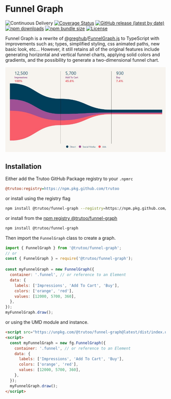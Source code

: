 # Funnel Graph

![Continuous Delivery](https://github.com/trutoo/funnel-graph/workflows/Continuous%20Delivery/badge.svg)
[![Coverage Status](https://coveralls.io/repos/github/trutoo/funnel-graph/badge.svg?branch=main)](https://coveralls.io/github/trutoo/funnel-graph?branch=main) [![GitHub release (latest by date)](https://img.shields.io/github/v/release/trutoo/funnel-graph)](https://github.com/trutoo/funnel-graph/releases) [![npm downloads](https://img.shields.io/npm/dt/@trutoo/funnel-graph)](https://www.npmjs.com/package/@trutoo/funnel-graph) [![npm bundle size](https://img.shields.io/bundlephobia/minzip/@trutoo/funnel-graph/latest)](https://bundlephobia.com/result?p=@trutoo/funnel-graph) [![License](https://img.shields.io/github/license/trutoo/funnel-graph?kill_cache=0)](https://github.com/trutoo/funnel-graph/blob/main/LICENSE)

Funnel Graph is a rewrite of [@greghub](https://github.com/greghub)/[FunnelGraph.js](https://github.com/greghub/funnel-graph-js) to TypeScript with improvements such as; types, simplified styling, css animated paths, new basic look, etc... However, it still retains all of the original features include generating horizontal and vertical funnel charts, applying solid colors and gradients, and the possibility to generate a two-dimensional funnel chart.

![Screenshot of funnel graph](examples/screenshot.jpg)

## Installation

Either add the Trutoo GitHub Package registry to your `.npmrc`

```ini
@trutoo:registry=https://npm.pkg.github.com/trutoo
```

or install using the registry flag

```bash
npm install @trutoo/funnel-graph --registry=https://npm.pkg.github.com/trutoo
```

or install from the [npm registry @trutoo/funnel-graph](https://www.npmjs.com/package/@trutoo/funnel-graph)

```bash
npm install @trutoo/funnel-graph
```

Then import the `FunnelGraph` class to create a graph.

```javascript
import { FunnelGraph } from '@trutoo/funnel-graph';
// or
const { FunnelGraph } = require('@trutoo/funnel-graph');

const myFunnelGraph = new FunnelGraph({
  container: '.funnel', // or reference to an Element
  data: {
    labels: ['Impressions', 'Add To Cart', 'Buy'],
    colors: ['orange', 'red'],
    values: [12000, 5700, 360],
  },
});
myFunnelGraph.draw();
```

or using the UMD module and instance.

```html
<script src="https://unpkg.com/@trutoo/funnel-graph@latest/dist/index.umd.min.js"></script>
<script>
  const myFunnelGraph = new fg.FunnelGraph({
    container: '.funnel', // or reference to an Element
    data: {
      labels: ['Impressions', 'Add To Cart', 'Buy'],
      colors: ['orange', 'red'],
      values: [12000, 5700, 360],
    },
  });
  myFunnelGraph.draw();
</script>
```
